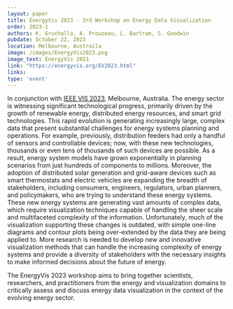 ```yaml
---
layout: paper
title: EnergyVis 2023 - 3rd Workshop on Energy Data Visualization
order: 2023-1
authors: K. Gruchalla, A. Prouzeau, L. Bartram, S. Goodwin
pubdate: October 22, 2023
location: Melbourne, Austraila
image: /images/EnergyVis2023.png
image_text: EnergyVis 2023
link: "https://energyvis.org/EV2023.html"
links:
type: 'event'
---
```

In conjunction with [IEEE VIS 2023](https://ieeevis.org/year/2023/welcome), Melbourne, Australia.
The energy sector is witnessing significant technological progress, primarily driven by the
                                                       growth of renewable energy, distributed energy resources, and smart grid technologies. This
                                                        rapid evolution is generating increasingly large, complex data that present substantial
                                                        challenges for energy systems planning and operations. For example, previously, distribution
                                                        feeders had only a handful of sensors and controllable devices; now, with these new
                                                        technologies, thousands or even tens of thousands of such devices are possible. As a result,
                                                        energy system models have grown exponentially in planning scenarios from just hundreds of
                                                        components to millions. Moreover, the adoption of distributed solar generation and
                                                        grid-aware devices such as smart thermostats and electric vehicles are expanding the breadth
                                                        of stakeholders, including consumers, engineers, regulators, urban planners, and
                                                        policymakers, who are trying to understand these energy systems. These new energy systems
                                                        are generating vast amounts of complex data, which require visualization techniques capable
                                                        of handling the sheer scale and multifaceted complexity of the information. Unfortunately,
                                                        much of the visualization supporting these changes is outdated, with simple one-line
                                                        diagrams and contour plots being over-extended by the data they are being applied to. More
                                                        research is needed to develop new and innovative visualization methods that can handle the
                                                        increasing complexity of energy systems and provide a diversity of stakeholders with the
                                                        necessary insights to make informed decisions about the future of energy.</p>
The EnergyVis 2023 workshop aims to bring together scientists, researchers, and practitioners from the energy and visualization domains to critically assess and discuss energy data visualization in the context of the evolving energy sector.

